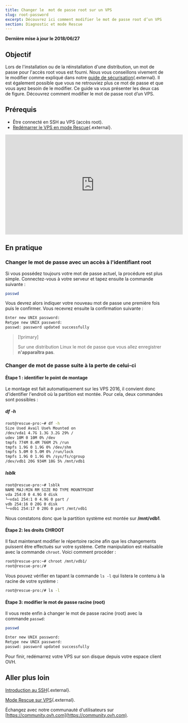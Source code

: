 ```yaml
---
title: Changer le  mot de passe root sur un VPS
slug: root-password
excerpt: Découvrez ici comment modifier le mot de passe root d’un VPS
section: Diagnostic et mode Rescue
---
```


**Dernière mise à jour le 2018/06/27**

## Objectif

Lors de l'installation ou de la réinstallation d'une distribution, un mot de passe pour l'accès root vous est fourni. Nous vous conseillons vivement de le modifier comme expliqué dans notre [guide de sécurisation](https://docs.ovh.com/fr/vps/conseils-securisation-vps/){.external}. Il est également possible que vous ne retrouviez plus ce mot de passe et que vous ayez besoin de le modifier. Ce guide va vous présenter les deux cas de figure.
Découvrez comment modifier le mot de passe root d’un VPS.

## Prérequis

- Être connecté en SSH au VPS (accès root).
- [Redémarrer le VPS en mode Rescue](https://docs.ovh.com/fr/vps/mode-rescue-vps/){.external}.

<iframe width="560" height="315" src="https://www.youtube.com/embed/b736xXk06AM?rel=0" frameborder="0" allow="autoplay; encrypted-media" allowfullscreen></iframe>

## En pratique

### Changer le mot de passe avec un accès à l'identifiant root

Si vous possédez toujours votre mot de passe actuel, la procédure est plus simple. Connectez-vous à votre serveur et tapez ensuite la commande suivante :

```sh
passwd
```

Vous devrez alors indiquer votre nouveau mot de passe une première fois puis le confirmer. Vous recevrez ensuite la confirmation suivante :

```sh
Enter new UNIX password:
Retype new UNIX password:
passwd: password updated successfully
```

> [!primary]
>
> Sur une distribution Linux le mot de passe que vous allez enregistrer **n'apparaîtra pas**.
> 

### Changer de mot de passe suite à la perte de celui-ci

#### Étape 1 : identifier le point de montage

Le montage est fait automatiquement sur les VPS 2016, il convient donc d'identifier l'endroit où la partition est montée. Pour cela, deux commandes sont possibles :

##### df -h

```sh
root@rescue-pro:~# df -h
Size Used Avail Use% Mounted on
/dev/vda1 4.7G 1.3G 3.2G 29% /
udev 10M 0 10M 0% /dev
tmpfs 774M 8.4M 766M 2% /run
tmpfs 1.9G 0 1.9G 0% /dev/shm
tmpfs 5.0M 0 5.0M 0% /run/lock
tmpfs 1.9G 0 1.9G 0% /sys/fs/cgroup
/dev/vdb1 20G 934M 18G 5% /mnt/vdb1
```

##### lsblk

```sh
root@rescue-pro:~# lsblk
NAME MAJ:MIN RM SIZE RO TYPE MOUNTPOINT
vda 254:0 0 4.9G 0 disk
└─vda1 254:1 0 4.9G 0 part /
vdb 254:16 0 20G 0 disk
└─vdb1 254:17 0 20G 0 part /mnt/vdb1
```

Nous constatons donc que la partition système est montée sur **/mnt/vdb1**.


#### Étape 2: les droits CHROOT

Il faut maintenant modifier le répertoire racine afin que les changements puissent être effectués sur votre système. Cette manipulation est réalisable avec la commande `chroot`. Voici comment procéder :

```sh
root@rescue-pro:~# chroot /mnt/vdb1/
root@rescue-pro:/#
```

Vous pouvez vérifier en tapant la commande `ls -l` qui listera le contenu à la racine de votre système :

```sh
root@rescue-pro:/# ls -l
```

#### Étape 3: modifier le mot de passe racine (root)

Il vous reste enfin à changer le mot de passe racine (root) avec la commande `passwd`:

```sh
passwd
```
```sh
Enter new UNIX password:
Retype new UNIX password:
passwd: password updated successfully
```

Pour finir, redémarrez votre VPS sur son disque depuis votre espace client OVH.

## Aller plus loin

[Introduction au SSH](https://docs.ovh.com/ca/fr/dedicated/ssh-introduction/){.external}.

[Mode Rescue sur VPS](https://docs.ovh.com/ca/fr/vps/mode-rescue-vps/){.external}.

Échangez avec notre communauté d'utilisateurs sur [https://community.ovh.com](https://community.ovh.com).
